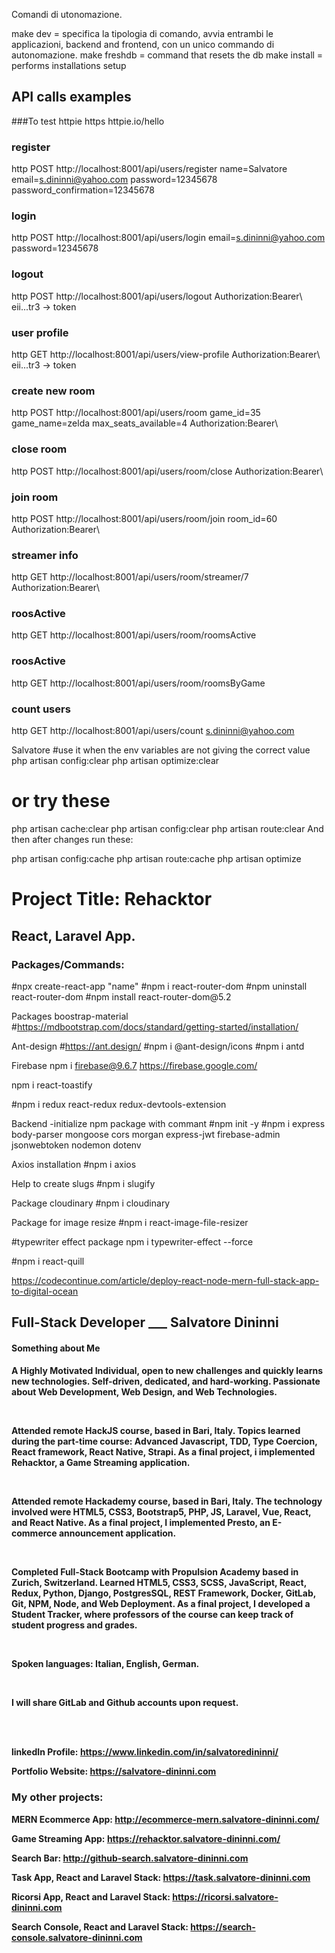 Comandi di utonomazione.

make dev = specifica la tipologia di comando, avvia entrambi le applicazioni, backend and frontend, con un unico commando di autonomazione.
make freshdb = command that resets the db
make install = performs installations setup

## API calls examples

###To test httpie
https httpie.io/hello

### register 
http POST http://localhost:8001/api/users/register name=Salvatore email=s.dininni@yahoo.com password=12345678 password_confirmation=12345678

### login 

http POST http://localhost:8001/api/users/login email=s.dininni@yahoo.com password=12345678

### logout

http POST http://localhost:8001/api/users/logout Authorization:Bearer\ eii...tr3    -> token

### user profile 

http GET http://localhost:8001/api/users/view-profile Authorization:Bearer\ eii...tr3    -> token

### create new room 

http POST http://localhost:8001/api/users/room game_id=35 game_name=zelda max_seats_available=4 Authorization:Bearer\ 

### close room 
http POST http://localhost:8001/api/users/room/close Authorization:Bearer\

### join room 
http POST http://localhost:8001/api/users/room/join room_id=60 Authorization:Bearer\

### streamer info
http GET http://localhost:8001/api/users/room/streamer/7 Authorization:Bearer\

### roosActive 
http GET http://localhost:8001/api/users/room/roomsActive

### roosActive 
http GET http://localhost:8001/api/users/room/roomsByGame

### count users
http GET http://localhost:8001/api/users/count
s.dininni@yahoo.com

Salvatore
#use it when the env variables are not giving the correct value
php artisan config:clear
php artisan optimize:clear

# or try these
php artisan cache:clear
php artisan config:clear
php artisan route:clear
And then after changes run these:

php artisan config:cache
php artisan route:cache
php artisan optimize

<h1>Project Title: Rehacktor</h1>

<h2>React, Laravel App.</h2>

<h3>Packages/Commands:</h3>
#npx create-react-app "name"
#npm i react-router-dom
#npm uninstall react-router-dom
#npm install react-router-dom@5.2

Packages
boostrap-material
#https://mdbootstrap.com/docs/standard/getting-started/installation/

Ant-design
#https://ant.design/
#npm i @ant-design/icons
#npm i antd

Firebase
npm i firebase@9.6.7
https://firebase.google.com/

npm i react-toastify

#npm i redux react-redux redux-devtools-extension

Backend
-initialize npm package with commant
#npm init -y 
#npm i express body-parser mongoose cors morgan express-jwt firebase-admin jsonwebtoken nodemon dotenv

Axios installation
#npm i axios
<!-- mongoose
  .connect(process.env.DATABASE, {})
  .then(() => console.log("DB connected"))
  .catch((err) => console.log("DB Error => ", err)); -->

Help to create slugs
#npm i slugify

Package cloudinary
#npm i cloudinary

Package for image resize
#npm i react-image-file-resizer

#typewriter effect package
npm i typewriter-effect --force

#npm i react-quill

https://codecontinue.com/article/deploy-react-node-mern-full-stack-app-to-digital-ocean

<h2>Full-Stack Developer ___ <span>Salvatore Dininni</span></h2>

<h4>Something about Me<h4>
<p>A Highly Motivated Individual, open to new challenges and quickly learns new technologies. Self-driven, dedicated, and hard-working. Passionate about Web Development, Web Design, and Web Technologies.</p>
<br/>
<p>
Attended remote HackJS course, based in Bari, Italy. Topics learned during the part-time course: Advanced Javascript, TDD, Type Coercion, React framework, React Native, Strapi. As a final project, i implemented Rehacktor, a Game Streaming application.
</p>
<br/>
<p>
Attended remote Hackademy course, based in Bari, Italy. The technology involved were HTML5, CSS3, Bootstrap5, PHP, JS, Laravel, Vue, React, and React Native. As a final project, I implemented Presto, an E-commerce announcement application.
</p>
<br/>
<p>
Completed Full-Stack Bootcamp with Propulsion Academy based in Zurich, Switzerland. Learned HTML5, CSS3, SCSS, JavaScript, React, Redux, Python, Django, PostgresSQL, REST Framework, Docker, GitLab, Git, NPM, Node, and Web Deployment. As a final project, I developed a Student Tracker, where professors of the course can keep track of student progress and grades. 
</p>
<br/>
<p>
Spoken languages: Italian, English, German.</p>
<br/>
<p>
I will share GitLab and Github accounts upon request.</p>
<br/>
<br/>

<b>linkedIn Profile: <a href="https://www.linkedin.com/in/salvatoredininni/" >https://www.linkedin.com/in/salvatoredininni/ </a></b>

<b>Portfolio Website: <a href="https://salvatore-dininni.com/" >https://salvatore-dininni.com</a></b> 

<h3>My other projects:</h3>

<b>MERN Ecommerce App: <a href="http://ecommerce-mern.salvatore-dininni.com/" >http://ecommerce-mern.salvatore-dininni.com/</a></b> 

<b>Game Streaming App: <a href="https://rehacktor.salvatore-dininni.com/" >https://rehacktor.salvatore-dininni.com/</a></b> 

<b>Search Bar: <a href="http://github-search.salvatore-dininni.com">http://github-search.salvatore-dininni.com</a></b>

<b>Task App, React and Laravel Stack: <a href="https://task.salvatore-dininni.com">https://task.salvatore-dininni.com</a></b>

<b>Ricorsi App, React and Laravel Stack: <a href="https://ricorsi.salvatore-dininni.com">https://ricorsi.salvatore-dininni.com</a></b>

<b>Search Console, React and Laravel Stack: <a href="https://search-console.salvatore-dininni.com">https://search-console.salvatore-dininni.com</a></b>
